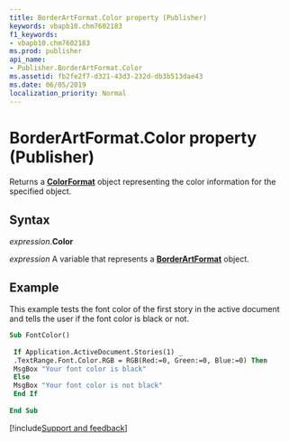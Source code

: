 ```yaml
---
title: BorderArtFormat.Color property (Publisher)
keywords: vbapb10.chm7602183
f1_keywords:
- vbapb10.chm7602183
ms.prod: publisher
api_name:
- Publisher.BorderArtFormat.Color
ms.assetid: fb2fe2f7-d321-43d3-232d-db3b513dae43
ms.date: 06/05/2019
localization_priority: Normal
---
```



# BorderArtFormat.Color property (Publisher)

Returns a **[ColorFormat](Publisher.ColorFormat.md)** object representing the color information for the specified object.


## Syntax

_expression_.**Color**

_expression_ A variable that represents a **[BorderArtFormat](Publisher.BorderArtFormat.md)** object.


## Example

This example tests the font color of the first story in the active document and tells the user if the font color is black or not.

```vb
Sub FontColor() 
 
 If Application.ActiveDocument.Stories(1) _ 
 .TextRange.Font.Color.RGB = RGB(Red:=0, Green:=0, Blue:=0) Then 
 MsgBox "Your font color is black" 
 Else 
 MsgBox "Your font color is not black" 
 End If 
 
End Sub
```



[!include[Support and feedback](~/includes/feedback-boilerplate.md)]